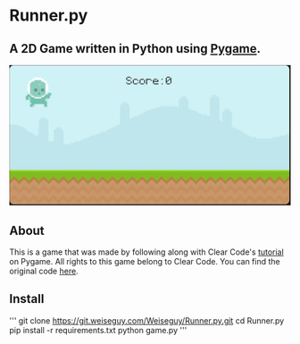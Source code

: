 # Runner.py
## A 2D Game written in Python using [Pygame](https://www.pygame.org/wiki/GettingStarted).

![Runner.py Visual](assets/runner.py.gif)

## About
This is a game that was made by following along with Clear Code's [tutorial](https://youtu.be/AY9MnQ4x3zk) on Pygame. All rights to this game belong to Clear Code. You can find the original code [here](https://github.com/clear-code-projects/UltimatePygameIntro).

## Install

'''
git clone https://git.weiseguy.com/Weiseguy/Runner.py.git
cd Runner.py
pip install -r requirements.txt
python game.py
'''

